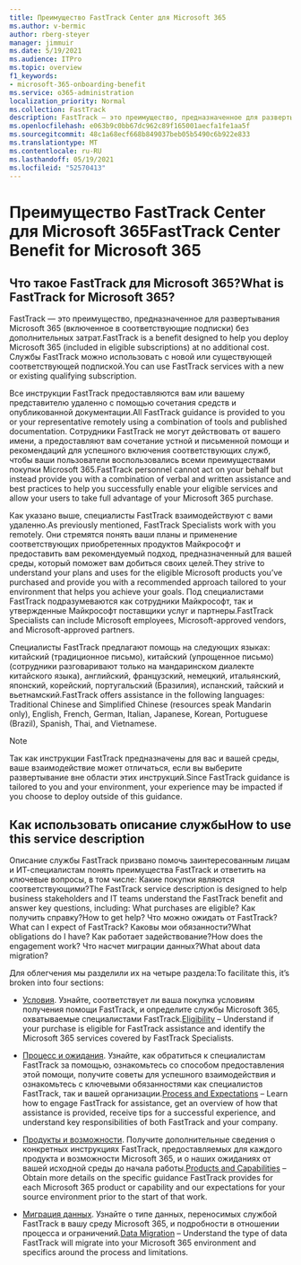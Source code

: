 ```yaml
---
title: Преимущество FastTrack Center для Microsoft 365
ms.author: v-bermic
author: rberg-steyer
manager: jimmuir
ms.date: 5/19/2021
ms.audience: ITPro
ms.topic: overview
f1_keywords:
- microsoft-365-onboarding-benefit
ms.service: o365-administration
localization_priority: Normal
ms.collection: FastTrack
description: FastTrack — это преимущество, предназначенное для развертывания Microsoft 365 (включенное в соответствующие подписки) без дополнительных затрат. Службы FastTrack можно использовать с новой или существующей соответствующей подпиской.
ms.openlocfilehash: e063b9c0bb67dc962c89f165001aecfa1fe1aa5f
ms.sourcegitcommit: 48c1a68ecf668b849037beb05b5490c6b922e833
ms.translationtype: MT
ms.contentlocale: ru-RU
ms.lasthandoff: 05/19/2021
ms.locfileid: "52570413"
---
```

# <a name="fasttrack-center-benefit-for-microsoft-365"></a><span data-ttu-id="97fce-104">Преимущество FastTrack Center для Microsoft 365</span><span class="sxs-lookup"><span data-stu-id="97fce-104">FastTrack Center Benefit for Microsoft 365</span></span>

## <a name="what-is-fasttrack-for-microsoft-365"></a><span data-ttu-id="97fce-105">Что такое FastTrack для Microsoft 365?</span><span class="sxs-lookup"><span data-stu-id="97fce-105">What is FastTrack for Microsoft 365?</span></span>

<span data-ttu-id="97fce-106">FastTrack — это преимущество, предназначенное для развертывания Microsoft 365 (включенное в соответствующие подписки) без дополнительных затрат.</span><span class="sxs-lookup"><span data-stu-id="97fce-106">FastTrack is a benefit designed to help you deploy Microsoft 365 (included in eligible subscriptions) at no additional cost.</span></span> <span data-ttu-id="97fce-107">Службы FastTrack можно использовать с новой или существующей соответствующей подпиской.</span><span class="sxs-lookup"><span data-stu-id="97fce-107">You can use FastTrack services with a new or existing qualifying subscription.</span></span>

<span data-ttu-id="97fce-108">Все инструкции FastTrack предоставляются вам или вашему представителю удаленно с помощью сочетания средств и опубликованной документации.</span><span class="sxs-lookup"><span data-stu-id="97fce-108">All FastTrack guidance is provided to you or your representative remotely using a combination of tools and published documentation.</span></span> <span data-ttu-id="97fce-109">Сотрудники FastTrack не могут действовать от вашего имени, а предоставляют вам сочетание устной и письменной помощи и рекомендаций для успешного включения соответствующих служб, чтобы ваши пользователи воспользовались всеми преимуществами покупки Microsoft 365.</span><span class="sxs-lookup"><span data-stu-id="97fce-109">FastTrack personnel cannot act on your behalf but instead provide you with a combination of verbal and written assistance and best practices to help you successfully enable your eligible services and allow your users to take full advantage of your Microsoft 365 purchase.</span></span>

<span data-ttu-id="97fce-110">Как указано выше, специалисты FastTrack взаимодействуют с вами удаленно.</span><span class="sxs-lookup"><span data-stu-id="97fce-110">As previously mentioned, FastTrack Specialists work with you remotely.</span></span> <span data-ttu-id="97fce-111">Они стремятся понять ваши планы и применение соответствующих приобретенных продуктов Майкрософт и предоставить вам рекомендуемый подход, предназначенный для вашей среды, который поможет вам добиться своих целей.</span><span class="sxs-lookup"><span data-stu-id="97fce-111">They strive to understand your plans and uses for the eligible Microsoft products you’ve purchased and provide you with a recommended approach tailored to your environment that helps you achieve your goals.</span></span> <span data-ttu-id="97fce-112">Под специалистами FastTrack подразумеваются как сотрудники Майкрософт, так и утвержденные Майкрософт поставщики услуг и партнеры.</span><span class="sxs-lookup"><span data-stu-id="97fce-112">FastTrack Specialists can include Microsoft employees, Microsoft-approved vendors, and Microsoft-approved partners.</span></span>

<span data-ttu-id="97fce-113">Специалисты FastTrack предлагают помощь на следующих языках: китайский (традиционное письмо), китайский (упрощенное письмо) (сотрудники разговаривают только на мандаринском диалекте китайского языка), английский, французский, немецкий, итальянский, японский, корейский, португальский (Бразилия), испанский, тайский и вьетнамский.</span><span class="sxs-lookup"><span data-stu-id="97fce-113">FastTrack offers assistance in the following languages: Traditional Chinese and Simplified Chinese (resources speak Mandarin only), English, French, German, Italian, Japanese, Korean, Portuguese (Brazil), Spanish, Thai, and Vietnamese.</span></span>

> [!NOTE]
> <span data-ttu-id="97fce-114">Так как инструкции FastTrack предназначены для вас и вашей среды, ваше взаимодействие может отличаться, если вы выберите развертывание вне области этих инструкций.</span><span class="sxs-lookup"><span data-stu-id="97fce-114">Since FastTrack guidance is tailored to you and your environment, your experience may be impacted if you choose to deploy outside of this guidance.</span></span>

## <a name="how-to-use-this-service-description"></a><span data-ttu-id="97fce-115">Как использовать описание службы</span><span class="sxs-lookup"><span data-stu-id="97fce-115">How to use this service description</span></span>

<span data-ttu-id="97fce-116">Описание службы FastTrack призвано помочь заинтересованным лицам и ИТ-специалистам понять преимущества FastTrack и ответить на ключевые вопросы, в том числе: Какие покупки являются соответствующими?</span><span class="sxs-lookup"><span data-stu-id="97fce-116">The FastTrack service description is designed to help business stakeholders and IT teams understand the FastTrack benefit and answer key questions, including: What purchases are eligible?</span></span> <span data-ttu-id="97fce-117">Как получить справку?</span><span class="sxs-lookup"><span data-stu-id="97fce-117">How to get help?</span></span> <span data-ttu-id="97fce-118">Что можно ожидать от FastTrack?</span><span class="sxs-lookup"><span data-stu-id="97fce-118">What can I expect of FastTrack?</span></span> <span data-ttu-id="97fce-119">Каковы мои обязанности?</span><span class="sxs-lookup"><span data-stu-id="97fce-119">What obligations do I have?</span></span> <span data-ttu-id="97fce-120">Как работает задействование?</span><span class="sxs-lookup"><span data-stu-id="97fce-120">How does the engagement work?</span></span> <span data-ttu-id="97fce-121">Что насчет миграции данных?</span><span class="sxs-lookup"><span data-stu-id="97fce-121">What about data migration?</span></span>

<span data-ttu-id="97fce-122">Для облегчения мы разделили их на четыре раздела:</span><span class="sxs-lookup"><span data-stu-id="97fce-122">To facilitate this, it’s broken into four sections:</span></span>

  - <span data-ttu-id="97fce-123">[Условия](eligibility.md). Узнайте, соответствует ли ваша покупка условиям получения помощи FastTrack, и определите службы Microsoft 365, охватываемые специалистами FastTrack.</span><span class="sxs-lookup"><span data-stu-id="97fce-123">[Eligibility](eligibility.md) – Understand if your purchase is eligible for FastTrack assistance and identify the Microsoft 365 services covered by FastTrack Specialists.</span></span>

  - <span data-ttu-id="97fce-124">[Процесс и ожидания](process-and-expectations.md). Узнайте, как обратиться к специалистам FastTrack за помощью, ознакомьтесь со способом предоставления этой помощи, получите советы для успешного взаимодействия и ознакомьтесь с ключевыми обязанностями как специалистов FastTrack, так и вашей организации.</span><span class="sxs-lookup"><span data-stu-id="97fce-124">[Process and Expectations](process-and-expectations.md) – Learn how to engage FastTrack for assistance, get an overview of how that assistance is provided, receive tips for a successful experience, and understand key responsibilities of both FastTrack and your company.</span></span>

  - <span data-ttu-id="97fce-125">[Продукты и возможности](products-and-capabilities.md). Получите дополнительные сведения о конкретных инструкциях FastTrack, предоставляемых для каждого продукта и возможности Microsoft 365, и о наших ожиданиях от вашей исходной среды до начала работы.</span><span class="sxs-lookup"><span data-stu-id="97fce-125">[Products and Capabilities](products-and-capabilities.md) – Obtain more details on the specific guidance FastTrack provides for each Microsoft 365 product or capability and our expectations for your source environment prior to the start of that work.</span></span>

  - <span data-ttu-id="97fce-126">[Миграция данных](data-migration.md). Узнайте о типе данных, переносимых службой FastTrack в вашу среду Microsoft 365, и подробности в отношении процесса и ограничений.</span><span class="sxs-lookup"><span data-stu-id="97fce-126">[Data Migration](data-migration.md) – Understand the type of data FastTrack will migrate into your Microsoft 365 environment and specifics around the process and limitations.</span></span>
